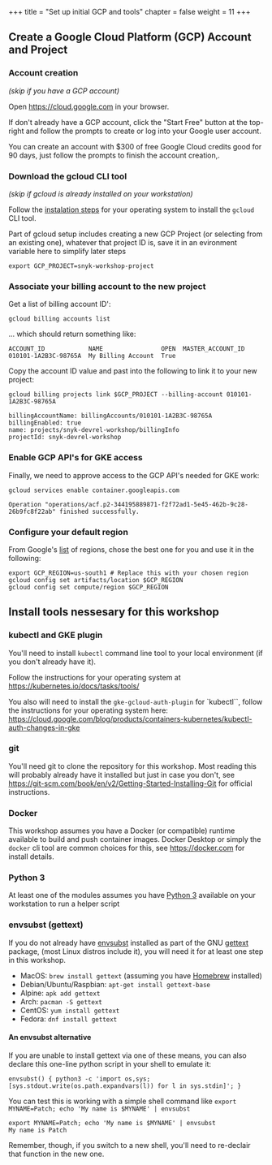 +++
title = "Set up initial GCP and tools"
chapter = false
weight = 11
+++

## Create a Google Cloud Platform (GCP) Account and Project

### Account creation 
_(skip if you have a GCP account)_

Open https://cloud.google.com in your browser.

If don't already have a GCP account, click the "Start Free" button at the top-right and follow the prompts to create or log into your Google user account.

You can create an account with $300 of free Google Cloud credits good for 90 days, just follow the prompts to finish the account creation,.

### Download the gcloud CLI tool
_(skip if gcloud is already installed on your workstation)_

Follow the [instalation steps](https://cloud.google.com/sdk/docs/install) for your operating system to install the `gcloud` CLI tool.

Part of gcloud setup includes creating a new GCP Project (or selecting from an existing one),
whatever that project ID is, save it in an evironment variable here to simplify later steps
```shell
export GCP_PROJECT=snyk-workshop-project
```
### Associate your billing account to the new project
Get a list of billing account ID':
```
gcloud billing accounts list
```
... which should return something like:
```
ACCOUNT_ID            NAME                OPEN  MASTER_ACCOUNT_ID
010101-1A2B3C-98765A  My Billing Account  True
```

Copy the account ID value and past into the following to link it to your new project:
```
gcloud billing projects link $GCP_PROJECT --billing-account 010101-1A2B3C-98765A
```
```
billingAccountName: billingAccounts/010101-1A2B3C-98765A
billingEnabled: true
name: projects/snyk-devrel-workshop/billingInfo
projectId: snyk-devrel-workshop
```

### Enable GCP API's for GKE access
Finally, we need to approve access to the GCP API's needed for GKE work:
```
gcloud services enable container.googleapis.com
```
```
Operation "operations/acf.p2-344195889871-f2f72ad1-5e45-462b-9c28-26b9fc8f22ab" finished successfully.
```

### Configure your default region
From Google's [list](https://cloud.google.com/about/locations#lightbox-regions-map) of regions, chose the best one for you and use it in the following:
``` shell
export GCP_REGION=us-south1 # Replace this with your chosen region
gcloud config set artifacts/location $GCP_REGION
gcloud config set compute/region $GCP_REGION
```

## Install tools nessesary for this workshop

### kubectl and GKE plugin
You'll need to install `kubectl` command line tool to your local environment (if you don't already have it).

Follow the instructions for your operating system at https://kubernetes.io/docs/tasks/tools/

You also will need to install the `gke-gcloud-auth-plugin` for `kubectl``, follow the instructions for your operating system here: https://cloud.google.com/blog/products/containers-kubernetes/kubectl-auth-changes-in-gke

### git
You'll need git to clone the repository for this workshop. Most reading this will probably already have it installed but just in case you don't, see https://git-scm.com/book/en/v2/Getting-Started-Installing-Git for official instructions.

### Docker
This workshop assumes you have a Docker (or compatible) runtime available to build and push container images. Docker Desktop or simply the `docker` cli tool are common choices for this, see https://docker.com for install details.

### Python 3
At least one of the modules assumes you have [Python 3](https://www.python.org) available on your workstation to run a helper script

### envsubst (gettext)
If you do not already have [envsubst](https://www.gnu.org/software/gettext/manual/gettext.html#envsubst-Invocation) installed as part of the GNU [gettext](https://www.gnu.org/software/gettext/) package, (most Linux distros include it), you will need it for at least one step in this workshop.
* MacOS: `brew install gettext` (assuming you have [Homebrew](https://brew.sh/) installed)
* Debian/Ubuntu/Raspbian: `apt-get install gettext-base`
* Alpine: `apk add gettext`
* Arch: `pacman -S gettext`
* CentOS: `yum install gettext`
* Fedora: `dnf install gettext`

#### An envsubst alternative
If you are unable to install gettext via one of these means, you can also declare this one-line python script in your shell to emulate it:
```shell
envsubst() { python3 -c 'import os,sys;[sys.stdout.write(os.path.expandvars(l)) for l in sys.stdin]'; }
```

You can test this is working with a simple shell command like `export MYNAME=Patch; echo 'My name is $MYNAME' | envsubst`
```shell
export MYNAME=Patch; echo 'My name is $MYNAME' | envsubst
My name is Patch
```
Remember, though, if you switch to a new shell, you'll need to re-declair that function in the new one.